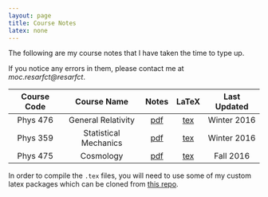 ```yaml
---
layout: page
title: Course Notes
latex: none
---
```

The following are my course notes that I have taken the time to type up.

If you notice any errors in them, please contact me at *<span class="hide-email">moc.resarfct@resarfct</span>*. 

| Course Code | Course Name | Notes | LaTeX | Last Updated |
|:-----------:|:-----------:|:-----:|:-----:|:------------:|
| Phys 476 | General Relativity | [pdf](https://github.com/tcfraser/course-notes/raw/master/notes/general-relativity/general-relativity.pdf) | [tex](https://github.com/tcfraser/course-notes/raw/master/notes/general-relativity/general-relativity.tex) | Winter 2016 |
| Phys 359 | Statistical Mechanics | [pdf](https://github.com/tcfraser/course-notes/raw/master/notes/stat-mech/stat-mech.pdf) | [tex](https://github.com/tcfraser/course-notes/raw/master/notes/stat-mech/stat-mech.tex) | Winter 2016 |
| Phys 475 | Cosmology | [pdf](https://github.com/tcfraser/course-notes/raw/master/notes/cosmology/cosmology.pdf) | [tex](https://github.com/tcfraser/course-notes/raw/master/notes/cosmology/cosmology.tex) | Fall 2016 |

In order to compile the `.tex` files, you will need to use some of my custom latex packages which can be cloned from [this repo](https://github.com/tcfraser/latex-packages).
